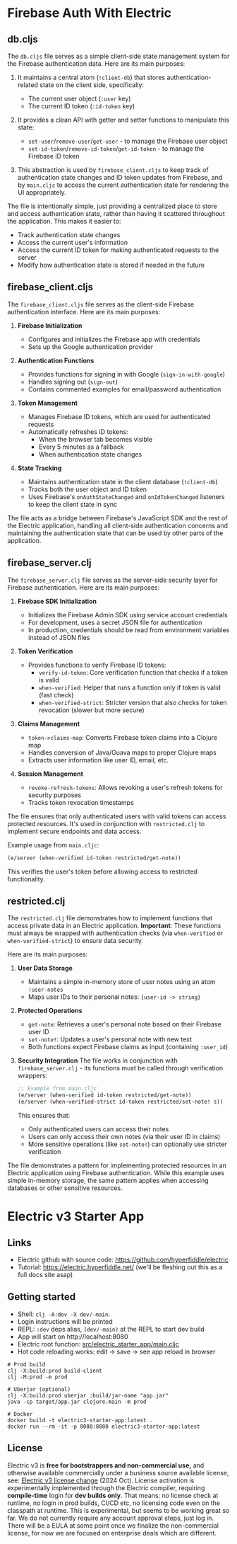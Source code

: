 # Firebase Auth With Electric 

## db.cljs
The `db.cljs` file serves as a simple client-side state management system for the Firebase authentication data. Here are its main purposes:

1. It maintains a central atom (`!client-db`) that stores authentication-related state on the client side, specifically:
   - The current user object (`:user` key)
   - The current ID token (`:id-token` key)

2. It provides a clean API with getter and setter functions to manipulate this state:
   - `set-user`/`remove-user`/`get-user` - to manage the Firebase user object
   - `set-id-token`/`remove-id-token`/`get-id-token` - to manage the Firebase ID token

3. This abstraction is used by `firebase_client.cljs` to keep track of authentication state changes and ID token updates from Firebase, and by `main.cljc` to access the current authentication state for rendering the UI appropriately.

The file is intentionally simple, just providing a centralized place to store and access authentication state, rather than having it scattered throughout the application. This makes it easier to:

- Track authentication state changes
- Access the current user's information  
- Access the current ID token for making authenticated requests to the server
- Modify how authentication state is stored if needed in the future

## firebase_client.cljs
The `firebase_client.cljs` file serves as the client-side Firebase authentication interface. Here are its main purposes:

1. **Firebase Initialization**
   - Configures and initializes the Firebase app with credentials
   - Sets up the Google authentication provider

2. **Authentication Functions**
   - Provides functions for signing in with Google (`sign-in-with-google`)
   - Handles signing out (`sign-out`)
   - Contains commented examples for email/password authentication

3. **Token Management**
   - Manages Firebase ID tokens, which are used for authenticated requests
   - Automatically refreshes ID tokens:
     - When the browser tab becomes visible
     - Every 5 minutes as a fallback
     - When authentication state changes

4. **State Tracking**
   - Maintains authentication state in the client database (`!client-db`)
   - Tracks both the user object and ID token
   - Uses Firebase's `onAuthStateChanged` and `onIdTokenChanged` listeners to keep the client state in sync

The file acts as a bridge between Firebase's JavaScript SDK and the rest of the Electric application, handling all client-side authentication concerns and maintaining the authentication state that can be used by other parts of the application.


## firebase_server.clj
The `firebase_server.clj` file serves as the server-side security layer for Firebase authentication. Here are its main purposes:

1. **Firebase SDK Initialization**
   - Initializes the Firebase Admin SDK using service account credentials
   - For development, uses a secret JSON file for authentication
   - In production, credentials should be read from environment variables instead of JSON files

2. **Token Verification**
   - Provides functions to verify Firebase ID tokens:
     - `verify-id-token`: Core verification function that checks if a token is valid
     - `when-verified`: Helper that runs a function only if token is valid (fast check)
     - `when-verified-strict`: Stricter version that also checks for token revocation (slower but more secure)

3. **Claims Management**
   - `token->claims-map`: Converts Firebase token claims into a Clojure map
   - Handles conversion of Java/Guava maps to proper Clojure maps
   - Extracts user information like user ID, email, etc.

4. **Session Management**
   - `revoke-refresh-tokens`: Allows revoking a user's refresh tokens for security purposes
   - Tracks token revocation timestamps

The file ensures that only authenticated users with valid tokens can access protected resources. It's used in conjunction with `restricted.clj` to implement secure endpoints and data access.

Example usage from `main.cljc`:
```clojure
(e/server (when-verified id-token restricted/get-note))
```
This verifies the user's token before allowing access to restricted functionality.


## restricted.clj
The `restricted.clj` file demonstrates how to implement functions that access private data in an Electric application. **Important**: These functions must always be wrapped with authentication checks (via `when-verified` or `when-verified-strict`) to ensure data security.

Here are its main purposes:

1. **User Data Storage**
   - Maintains a simple in-memory store of user notes using an atom `!user-notes`
   - Maps user IDs to their personal notes: `{user-id -> string}`

2. **Protected Operations**
   - `get-note`: Retrieves a user's personal note based on their Firebase user ID
   - `set-note!`: Updates a user's personal note with new text
   - Both functions expect Firebase claims as input (containing `:user_id`)

3. **Security Integration**
   The file works in conjunction with `firebase_server.clj` - its functions must be called through verification wrappers:

   ```clojure
   ;; Example from main.cljc
   (e/server (when-verified id-token restricted/get-note))
   (e/server (when-verified-strict id-token restricted/set-note! s))
   ```

   This ensures that:
   - Only authenticated users can access their notes
   - Users can only access their own notes (via their user ID in claims)
   - More sensitive operations (like `set-note!`) can optionally use stricter verification

The file demonstrates a pattern for implementing protected resources in an Electric application using Firebase authentication. While this example uses simple in-memory storage, the same pattern applies when accessing databases or other sensitive resources.



# Electric v3 Starter App

## Links

* Electric github with source code: https://github.com/hyperfiddle/electric
* Tutorial: https://electric.hyperfiddle.net/ (we'll be fleshing out this as a full docs site asap)

## Getting started

* Shell: `clj -A:dev -X dev/-main`. 
* Login instructions will be printed
* REPL: `:dev` deps alias, `(dev/-main)` at the REPL to start dev build
* App will start on http://localhost:8080
* Electric root function: [src/electric_starter_app/main.cljc](src/electric_starter_app/main.cljc)
* Hot code reloading works: edit -> save -> see app reload in browser

```shell
# Prod build
clj -X:build:prod build-client
clj -M:prod -m prod

# Uberjar (optional)
clj -X:build:prod uberjar :build/jar-name "app.jar"
java -cp target/app.jar clojure.main -m prod

# Docker
docker build -t electric3-starter-app:latest .
docker run --rm -it -p 8080:8080 electric3-starter-app:latest
```

## License
Electric v3 is **free for bootstrappers and non-commercial use,** and otherwise available commercially under a business source available license, see: [Electric v3 license change](https://tana.pub/lQwRvGRaQ7hM/electric-v3-license-change) (2024 Oct). License activation is experimentally implemented through the Electric compiler, requiring **compile-time** login for **dev builds only**. That means: no license check at runtime, no login in prod builds, CI/CD etc, no licensing code even on the classpath at runtime. This is experimental, but seems to be working great so far. We do not currently require any account approval steps, just log in. There will be a EULA at some point once we finalize the non-commercial license, for now we are focused on enterprise deals which are different.
